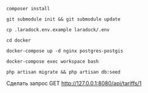 
```
composer install
```

```
git submodule init && git submodule update 
```

```
cp .laradock.env.example laradock/.env
```

```
cd docker 
```

```
docker-compose up -d nginx postgres-postgis 
```

```
docker-compose exec workspace bash  
```

```
php artisan migrate && php artisan db:seed  
```

Сделать запрос
GET http://127.0.0.1:8080/api/tariffs/1
